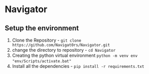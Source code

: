 # Navigator
## Setup the environment

 1. Clone the Repository - `git clone https://github.com/Navigat0rs/Navigator.git`
 2. change the directory to repository - `cd Navigator`
 3. Creating the python virtual environment
 `python -m venv env` 
 `"env/Scripts/activate.bat"` 
 4. Install all the dependencies - `pip install -r requirements.txt`
